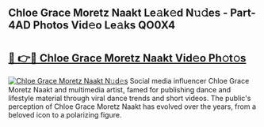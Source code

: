 ## Chloe Grace Moretz Naakt Le𝚊k𝚎d N𝚞𝚍es - Part-4AD Photos Vid𝚎o Le𝚊ks QO0X4

# <h2><a href="http://fb7w6cc.evod.top/?m=Chloe+Grace+Moretz+Naakt">🔗 👉🔴 Chloe Grace Moretz Naakt Vid𝚎o Ph𝚘t𝚘s</a></h2>

[![Chloe Grace Moretz Naakt N𝚞d𝚎s](https://i.imgur.com/8V9OHl7.gif)](http://fb7w6cc.evod.top/?m=Chloe+Grace+Moretz+Naakt)
Social media influencer Chloe Grace Moretz Naakt and multimedia artist, famed for publishing dance and lifestyle material through viral dance trends and short videos. The public's perception of Chloe Grace Moretz Naakt has evolved over the years, from a beloved icon to a polarizing figure. 
